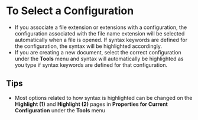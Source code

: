 # To Select a Configuration

- If you associate a file extension or extensions with a configuration, the
configuration associated with the file name extension will be selected
automatically when a file is opened. If syntax keywords are defined for the
configuration, the syntax will be highlighted accordingly.
- If you are creating a new document, select the correct configuration under
the **Tools** menu and syntax will automatically be highlighted as you type
if syntax keywords are defined for that configuration.

## Tips

- Most options related to how syntax is highlighted can be changed on the **Highlight (1)** and **Highlight (2)** pages in **Properties for Current**
**Configuration** under the **Tools** menu
